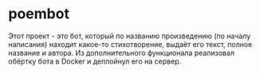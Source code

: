 # poembot
Этот проект - это бот, который по названию произведению (по началу написания) находит какое-то стихотворение, выдаёт его текст, полное название и автора.
Из дополнительного функционала реализовал обёртку бота в Docker и деплойнул его на сервер.
